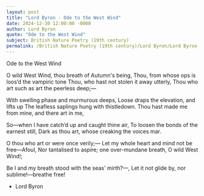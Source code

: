 ```yaml
---
layout: post
title: "Lord Byron - Ode to the West Wind"
date: 2024-12-30 12:00:00 -0000
author: Lord Byron
quote: "Ode to the West Wind"
subject: British Nature Poetry (19th century)
permalink: /British Nature Poetry (19th century)/Lord Byron/Lord Byron - Ode to the West Wind
---
```


Ode to the West Wind

O wild West Wind, thou breath of Autumn's being,
Thou, from whose ops is loos’d the vampiric tone
Thou, who hast not stolen it away utterly,
Thou who art such as art the peerless deep;—

With swelling phase and murmurous deeps,
Loose draps the elevation, and lifts up
The leafless saplings hung with thistledown.
Thou hast made me from mine, and there art in me, 

So—when I have catch’d up and caught thine air,
To loosen the bonds of the earnest still,
Dark as thou art, whose creaking the voices mar.

O thou who art or were once verily;—
Let my whole heart and mind not be free—Afoul,
Nor tantalised to aspire; one over-mundane breath,
O wild West Wind!;


Be I and my breath stood with the seas' mirth?—,
Let it not glide by, nor sublime!—breathe free!

- Lord Byron
